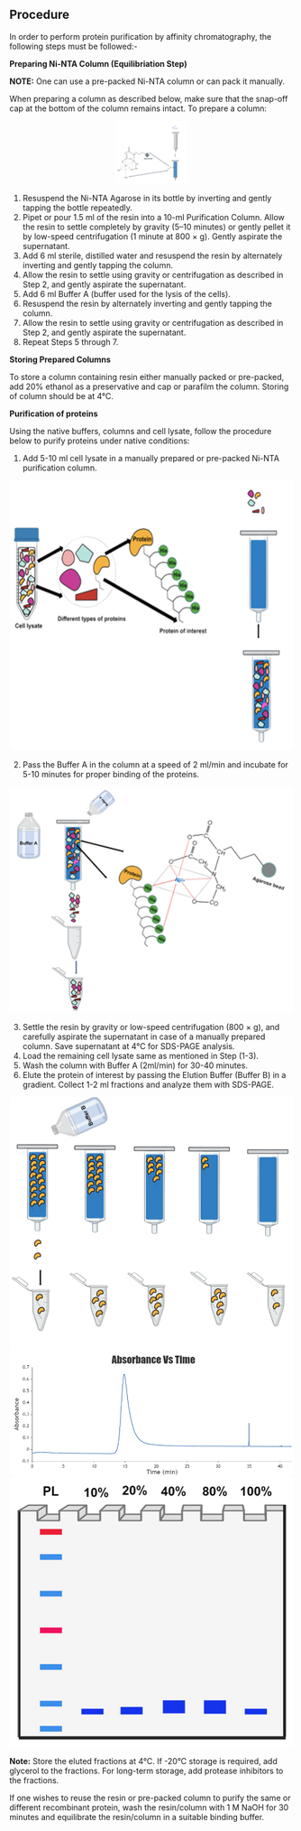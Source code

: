 ## Procedure

In order to perform protein purification by affinity chromatography, the following steps must be followed:-


**Preparing Ni-NTA Column (Equilibriation Step)**

**NOTE:** One can use a pre-packed Ni-NTA column or can pack it manually.

When preparing a column as described below, make sure that the snap-off cap at the bottom of the column remains intact. To prepare a column:

<div align="center">
<img src="./images/Slide1.PNG" width="25%">
</div>

1.	Resuspend the Ni-NTA Agarose in its bottle by inverting and gently tapping the bottle repeatedly.
2.	Pipet or pour 1.5 ml of the resin into a 10-ml Purification Column. Allow the resin to settle completely by gravity (5–10 minutes) or gently pellet it by low-speed centrifugation (1 minute at 800 × g). Gently aspirate the supernatant.
3.	Add 6 ml sterile, distilled water and resuspend the resin by alternately inverting and gently tapping the column.
4.	Allow the resin to settle using gravity or centrifugation as described in Step 2, and gently aspirate the supernatant.
5.	Add 6 ml Buffer A (buffer used for the lysis of the cells).
6.	Resuspend the resin by alternately inverting and gently tapping the column.
7.	Allow the resin to settle using gravity or centrifugation as described in Step 2, and gently aspirate the supernatant.
8.	Repeat Steps 5 through 7.


**Storing Prepared Columns**

To store a column containing resin either manually packed or pre-packed, add 20% ethanol as a preservative and cap or parafilm the column.  Storing of column should be at 4°C.


**Purification of proteins**

Using the native buffers, columns and cell lysate, follow the procedure below to purify proteins under native conditions:

1.	Add 5-10 ml cell lysate in a manually prepared or pre-packed Ni-NTA purification column.


<div align="center">
<img class="img-fluid" src="./images/Slide2.PNG" >
</div>


2.	Pass the Buffer A in the column at a speed of 2 ml/min and incubate for 5-10 minutes for proper binding of the proteins.

<div align="center">
<img src="./images/Slide3.PNG" class="img-fluid">
</div>

3.	Settle the resin by gravity or low-speed centrifugation (800 × g), and carefully aspirate the supernatant in case of a manually prepared column. Save supernatant at 4°C for SDS-PAGE analysis.
4.	Load the remaining cell lysate same as mentioned in Step (1-3).
5.	Wash the column with Buffer A (2ml/min) for 30-40 minutes. 
6.	Elute the protein of interest by passing the Elution Buffer (Buffer B) in a gradient. Collect 1-2 ml fractions and analyze them with SDS-PAGE.

<div align="center">
<img src="./images/Slide4.PNG" class="img-fluid">
</div>

<div align="center">
<img src="./images/abvstimegraph.png" class="img-fluid">
</div>

<div align="center">
<img src="./images/Slide5.PNG" class="img-fluid">
</div>

**Note:** Store the eluted fractions at 4°C. If -20°C storage is required, add glycerol to the fractions. For long-term storage, add protease inhibitors to the fractions.

If one wishes to reuse the resin or pre-packed column to purify the same or different recombinant protein, wash the resin/column with 1 M NaOH for 30 minutes and equilibrate the resin/column in a suitable binding buffer. 
